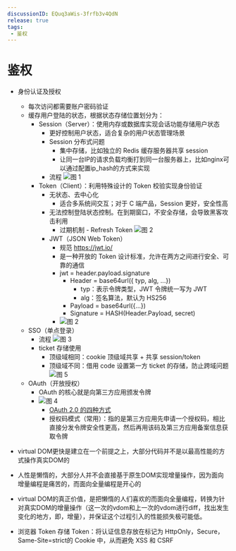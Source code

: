 ```yaml
---
discussionID: EQuq3aWis-3frfb3v4QdN
release: true
tags:
 - 鉴权
---
```


# 鉴权

- 身份认证及授权
  - 每次访问都需要账户密码验证
  - 缓存用户登陆的状态，根据状态存储位置划分为：
    - Session（Server）：使用内存或数据库实现会话功能存储用户状态
      - 更好控制用户状态，适合复杂的用户状态管理场景
      - Session 分布式问题
        - 集中存储，比如独立的 Redis 缓存服务器共享 session
        - 让同一台IP的请求负载均衡打到同一台服务器上，比如nginx可以通过配置ip_hash的方式来实现
      - 流程 ![图 1](./images/400e1b1b80abb1fbb968eab089afff0de93efb9623b9a5490787010e9ae54409.png)  
    - Token（Client）：利用特殊设计的 Token 校验实现身份验证
      - 无状态、去中心化
        - 适合多系统间交互；对于 C 端产品，Session 更好，安全性高
      - 无法控制登陆状态控制。在到期窗口，不安全存储，会导致黑客攻击利用
        - 过期机制 - Refresh Token  ![图 2](./images/1715446643282.png)  
      - JWT（JSON Web Token）
        - 规范 https://jwt.io/
        - 是一种开放的 Token 设计标准，允许在两方之间进行安全、可靠的通信
        - jwt = header.payload.signature
          - Header = base64url({ typ, alg, ...})
            - typ：表示令牌类型，JWT 令牌统一写为 JWT
            - alg：签名算法，默认为 HS256
          - Payload = base64url({...})
          - Signature = HASH(Header.Payload, secret)
        - ![图 2](./images/19e935a4fd0215fbb9e468ee9b26dc8bbe4b134597ac33b3fce4923bb0f5f602.png)  
  - SSO（单点登录）
    - 流程 ![图 3](./images/1715474604865.png) 
    - ticket 存储使用
      - 顶级域相同：cookie 顶级域共享 + 共享 session/token
      - 顶级域不同：借用 code 设置第一方 ticket 的存储，防止跨域问题  ![图 5](./images/1715507555552.png)  
  - OAuth（开放授权）
    - OAuth 的核心就是向第三方应用颁发令牌 
    - ![图 4](./images/1715499570858.png) 
      - [OAuth 2.0 的四种方式](https://www.ruanyifeng.com/blog/2019/04/oauth-grant-types.html)
      - 授权码模式（常用）：指的是第三方应用先申请一个授权码，相比直接分发令牌安全性更高，然后再用该码及第三方应用备案信息获取令牌



- virtual DOM更快是建立在一个前提之上，大部分代码并不是以最高性能的方式操作真实DOM的
- 人性是懒惰的，大部分人并不会直接基于原生DOM实现增量操作，因为面向增量编程是痛苦的，而面向全量编程是开心的
- virtual DOM的真正价值，是把懒惰的人们喜欢的而面向全量编程，转换为针对真实DOM的增量操作（这一次的vdom和上一次的vdom进行diff，找出发生变化的地方，即，增量），并保证这个过程引入的性能损失极可能低。



- 浏览器 Token 存储 Token：将认证信息存放在标记为 HttpOnly，Secure，Same-Site=strict的 Cookie 中，从而避免 XSS 和 CSRF